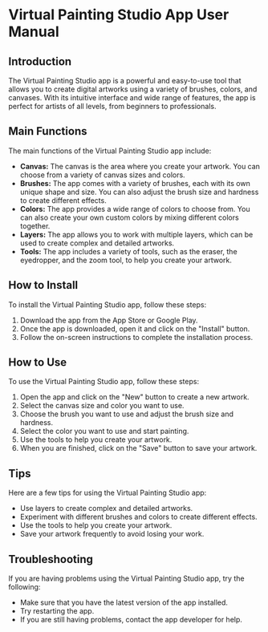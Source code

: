 # Virtual Painting Studio App User Manual

## Introduction

The Virtual Painting Studio app is a powerful and easy-to-use tool that allows you to create digital artworks using a variety of brushes, colors, and canvases. With its intuitive interface and wide range of features, the app is perfect for artists of all levels, from beginners to professionals.

## Main Functions

The main functions of the Virtual Painting Studio app include:

* **Canvas:** The canvas is the area where you create your artwork. You can choose from a variety of canvas sizes and colors.
* **Brushes:** The app comes with a variety of brushes, each with its own unique shape and size. You can also adjust the brush size and hardness to create different effects.
* **Colors:** The app provides a wide range of colors to choose from. You can also create your own custom colors by mixing different colors together.
* **Layers:** The app allows you to work with multiple layers, which can be used to create complex and detailed artworks.
* **Tools:** The app includes a variety of tools, such as the eraser, the eyedropper, and the zoom tool, to help you create your artwork.

## How to Install

To install the Virtual Painting Studio app, follow these steps:

1. Download the app from the App Store or Google Play.
2. Once the app is downloaded, open it and click on the "Install" button.
3. Follow the on-screen instructions to complete the installation process.

## How to Use

To use the Virtual Painting Studio app, follow these steps:

1. Open the app and click on the "New" button to create a new artwork.
2. Select the canvas size and color you want to use.
3. Choose the brush you want to use and adjust the brush size and hardness.
4. Select the color you want to use and start painting.
5. Use the tools to help you create your artwork.
6. When you are finished, click on the "Save" button to save your artwork.

## Tips

Here are a few tips for using the Virtual Painting Studio app:

* Use layers to create complex and detailed artworks.
* Experiment with different brushes and colors to create different effects.
* Use the tools to help you create your artwork.
* Save your artwork frequently to avoid losing your work.

## Troubleshooting

If you are having problems using the Virtual Painting Studio app, try the following:

* Make sure that you have the latest version of the app installed.
* Try restarting the app.
* If you are still having problems, contact the app developer for help.